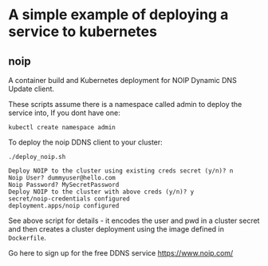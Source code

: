 # A simple example of deploying a service to kubernetes
## noip
A container build and Kubernetes deployment for NOIP Dynamic DNS Update client.

These scripts assume there is a namespace called admin to deploy the
service into,
If you dont have one:

```
kubectl create namespace admin
```

To deploy the noip DDNS client to your cluster:
```
./deploy_noip.sh

Deploy NOIP to the cluster using existing creds secret (y/n)? n
Noip User? dummyuser@hello.com
Noip Password? MySecretPassword
Deploy NOIP to the cluster with above creds (y/n)? y
secret/noip-credentials configured
deployment.apps/noip configured
```

See above script for details - it encodes the user and pwd in a cluster secret
and then creates a cluster deployment using the image defined in `Dockerfile`.

Go here to sign up for the free DDNS service https://www.noip.com/
